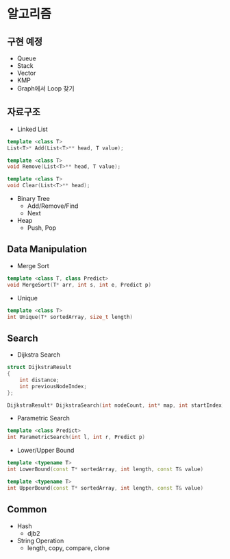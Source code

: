 # 알고리즘

## 구현 예정
- Queue
- Stack
- Vector
- KMP
- Graph에서 Loop 찾기

## 자료구조
- Linked List
```cpp
template <class T>
List<T>* Add(List<T>** head, T value);

template <class T>
void Remove(List<T>** head, T value);

template <class T>
void Clear(List<T>** head);
```
- Binary Tree
  - Add/Remove/Find
  - Next
- Heap
  - Push, Pop
  

## Data Manipulation
- Merge Sort
```cpp
template <class T, class Predict>
void MergeSort(T* arr, int s, int e, Predict p)
```
- Unique
```cpp
template <class T>
int Unique(T* sortedArray, size_t length)
```

## Search
- Dijkstra Search
```cpp
struct DijkstraResult
{
	int distance;
	int previousNodeIndex;
};

DijkstraResult* DijkstraSearch(int nodeCount, int* map, int startIndex)
```
- Parametric Search
```cpp
template <class Predict>
int ParametricSearch(int l, int r, Predict p)
```
- Lower/Upper Bound
```cpp
template <typename T>
int LowerBound(const T* sortedArray, int length, const T& value)

template <typename T>
int UpperBound(const T* sortedArray, int length, const T& value)
```

## Common
- Hash
  - djb2
- String Operation
  - length, copy, compare, clone

